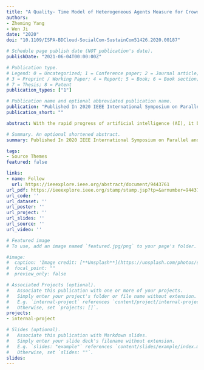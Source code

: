 ```yaml
---
title: "A Quality- Time Model of Heterogeneous Agents Measure for Crowd Intelligence"
authors:
- Zheming Yang
- Wen Ji
date: "2020"
doi: "10.1109/ISPA-BDCloud-SocialCom-SustainCom51426.2020.00187"

# Schedule page publish date (NOT publication's date).
publishDate: "2021-06-04T00:00:00Z"

# Publication type.
# Legend: 0 = Uncategorized; 1 = Conference paper; 2 = Journal article;
# 3 = Preprint / Working Paper; 4 = Report; 5 = Book; 6 = Book section;
# 7 = Thesis; 8 = Patent
publication_types: ["1"]

# Publication name and optional abbreviated publication name.
publication: "Published In 2020 IEEE International Symposium on Parallel and Distributed Processing with Applications (ISPA). IEEE, 2020, pp. 1264-1270."
publication_short: ""

abstract: With the rapid progress of artificial intelligence (AI), it becomes increasingly important to measure the crowd intelligence of both machine and human under a same benchmark. However, previous studies mainly emphasize on task-specific skill or universal ability, ignoring the hybrid property of heterogeneous agents. In this work, we present a formal definition of crowd intelligence based on quality and time. The crowd intelligence is modeled as an aggregate of agent's multiple response-abilities on environment or external stimuli. We propose the concept of crowd intelligence quotient (CIQ) to describe the size of crowd intelligence, including human and machines. Furthermore, we propose a quality-time model of heterogeneous agents measure for crowd intelligence. For the hybrid property of heterogeneous agents, we use response-quality to describe the AI's characteristic of task and use response-time to describe the human's characteristic of ability. Finally, the actual data of AI and human is used to verify our proposed model. The experimental results demonstrate proposed QTM is better than traditional methods in both AI and human. Through the experimental results, we found that the CIQ of AI is about one-quarter of that of a normal adult human.

# Summary. An optional shortened abstract.
summary: Published In 2020 IEEE International Symposium on Parallel and Distributed Processing with Applications

tags:
- Source Themes
featured: false

links:
- name: Follow
  url: https://ieeexplore.ieee.org/abstract/document/9443761
url_pdf: https://ieeexplore.ieee.org/stamp/stamp.jsp?tp=&arnumber=9443761
url_code: ''
url_dataset: ''
url_poster: ''
url_project: ''
url_slides: ''
url_source: ''
url_video: ''

# Featured image
# To use, add an image named `featured.jpg/png` to your page's folder. 

#image:
#  caption: 'Image credit: [**Unsplash**](https://unsplash.com/photos/s9CC2SKySJM)'
#  focal_point: ""
#  preview_only: false

# Associated Projects (optional).
#   Associate this publication with one or more of your projects.
#   Simply enter your project's folder or file name without extension.
#   E.g. `internal-project` references `content/project/internal-project/index.md`.
#   Otherwise, set `projects: []`.
projects:
- internal-project

# Slides (optional).
#   Associate this publication with Markdown slides.
#   Simply enter your slide deck's filename without extension.
#   E.g. `slides: "example"` references `content/slides/example/index.md`.
#   Otherwise, set `slides: ""`.
slides: 
---
```

